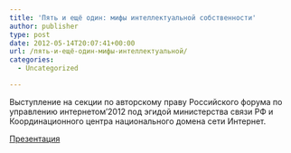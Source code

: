 ```yaml
---
title: 'Пять и ещё один: мифы интеллектуальной собственности'
author: publisher
type: post
date: 2012-05-14T20:07:41+00:00
url: /пять-и-ещё-один-мифы-интеллектуальной/
categories:
  - Uncategorized

---
```



Выступление на секции по авторскому праву Российского форума по управлению интернетом&#8217;2012 под эгидой министерства связи РФ и Координационного центра национального домена сети Интернет.

[Презентация](http://prezi.com/7iyzsfq50mkx/presentation/)
